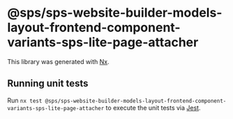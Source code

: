 # @sps/sps-website-builder-models-layout-frontend-component-variants-sps-lite-page-attacher

This library was generated with [Nx](https://nx.dev).

## Running unit tests

Run `nx test @sps/sps-website-builder-models-layout-frontend-component-variants-sps-lite-page-attacher` to execute the unit tests via [Jest](https://jestjs.io).
